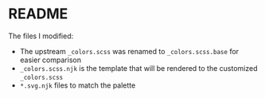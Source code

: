 # README

The files I modified:

- The upstream `_colors.scss` was renamed to `_colors.scss.base` for easier comparison
- `_colors.scss.njk` is the template that will be rendered to the customized `_colors.scss`
- `*.svg.njk` files to match the palette
